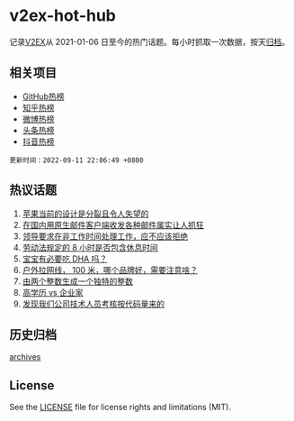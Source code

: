 # v2ex-hot-hub

 记录[V2EX](https://www.v2ex.com/)从 2021-01-06 日至今的热门话题。每小时抓取一次数据，按天[归档](archives)。
 
 ## 相关项目

- [GitHub热榜](https://github.com/snaildev/github-hot-hub)
- [知乎热榜](https://github.com/snaildev/zhihu-hot-hub)
- [微博热榜](https://github.com/snaildev/weibo-hot-hub)
- [头条热榜](https://github.com/snaildev/toutiao-hot-hub)
- [抖音热榜](https://github.com/snaildev/douyin-hot-hub)


 `更新时间：2022-09-11 22:06:49 +0800`

## 热议话题

1. [苹果当前的设计是分裂且令人失望的](https://www.v2ex.com/t/879228)
1. [在国内用原生邮件客户端收发各种邮件属实让人抓狂](https://www.v2ex.com/t/879244)
1. [领导要求在非工作时间处理工作，应不应该拒绝](https://www.v2ex.com/t/879206)
1. [劳动法规定的 8 小时是否包含休息时间](https://www.v2ex.com/t/879258)
1. [宝宝有必要吃 DHA 吗？](https://www.v2ex.com/t/879232)
1. [户外拉网线， 100 米，哪个品牌好，需要注意啥？](https://www.v2ex.com/t/879275)
1. [由两个整数生成一个独特的整数](https://www.v2ex.com/t/879280)
1. [高学历 vs 企业家](https://www.v2ex.com/t/879211)
1. [发现我们公司技术人员考核按代码量来的](https://www.v2ex.com/t/879296)

## 历史归档

[archives](archives)

## License

See the [LICENSE](LICENSE) file for license rights and limitations (MIT).
